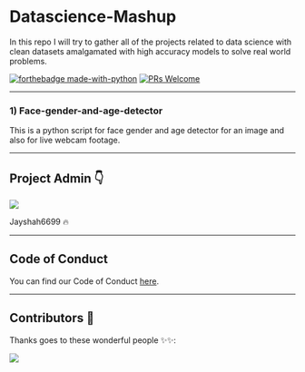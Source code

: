# Datascience-Mashup
In this repo I will try to gather all of the projects related to data science with clean datasets amalgamated with high accuracy models to solve real world problems.

[![forthebadge made-with-python](http://ForTheBadge.com/images/badges/made-with-python.svg)](https://www.python.org/)       [![PRs Welcome](https://img.shields.io/badge/PRs-welcome-brightgreen.svg?style=flat-square)](http://makeapullrequest.com)


---

### 1) Face-gender-and-age-detector
This is a python script for face gender and age detector for an image and also for live webcam footage.

---

## Project Admin :point_down:

<!-- If you click on the image it would take to your GitHub profile -->

[![](https://github.com/tharunc/datascience-mashup/blob/main/Asset/github.jpg)](https://github.com/Jayshah6699)

Jayshah6699 :fire: 

---


## Code of Conduct

You can find our Code of Conduct [here](/CODE_OF_CONDUCT.md).

---

## Contributors 🌟

Thanks goes to these wonderful people ✨✨:

<a href="https://github.com/Jayshah6699/datascience-mashup/graphs/contributors">
  <img src="https://contrib.rocks/image?repo=Jayshah6699/datascience-mashup" />
</a>
